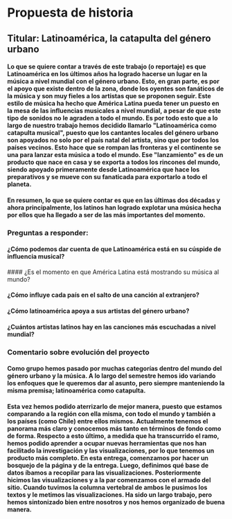# Propuesta de historia

## Titular: Latinoamérica, la catapulta del género urbano

#### Lo que se quiere contar a través de este trabajo (o reportaje) es que Latinoamérica en los últimos años ha logrado hacerse un lugar en la música a nivel mundial con el género urbano. Esto, en gran parte, es por el apoyo que existe dentro de la zona, donde los oyentes son fanáticos de la música y son muy fieles a los artistas que se proponen seguir. Este estilo de música ha hecho que América Latina pueda tener un puesto en la mesa de las influencias musicales a nivel mundial, a pesar de que este tipo de sonidos no le agraden a todo el mundo. Es por todo esto que a lo largo de nuestro trabajo hemos decidido llamarlo "Latinoamérica como catapulta musical", puesto que los cantantes locales del género urbano son apoyados no solo por el país natal del artista, sino que por todos los países vecinos. Esto hace que se rompan las fronteras y el continente se una para lanzar esta música a todo el mundo. Ese "lanzamiento" es de un producto que nace en casa y se exporta a todos los rincones del mundo, siendo apoyado primeramente desde Latinoamérica que hace los preparativos y se mueve con su fanaticada para exportarlo a todo el planeta.

#### En resumen, lo que se quiere contar es que en las últimas dos décadas y ahora principalmente, los latinos han logrado explotar una música hecha por ellos que ha llegado a ser de las más importantes del momento.

### Preguntas a responder: 

#### ¿Cómo podemos dar cuenta de que Latinoamérica está en su cúspide de influencia musical?
#### ¿Es el momento en que América Latina está mostrando su música al mundo?
#### ¿Cómo influye cada país en el salto de una canción al extranjero?
#### ¿Cómo latinoamérica apoya a sus artistas del género urbano?
#### ¿Cuántos artistas latinos hay en las canciones más escuchadas a nivel mundial?

### Comentario sobre evolución del proyecto

#### Como grupo hemos pasado por muchas categorías dentro del mundo del género urbano y la música. A lo largo del semestre hemos ido variando los enfoques que le queremos dar al asunto, pero siempre manteniendo la misma premisa; latinoamérica como catapulta.
#### Esta vez hemos podido aterrizarlo de mejor manera, puesto que estamos comparando a la región con ella misma, con todo el mundo y también a los países (como Chile) entre ellos mismos. Actualmente tenemos el panorama más claro y conocemos más tanto en términos de fondo como de forma. Respecto a esto último, a medida que ha transcurrido el ramo, hemos podido aprender a ocupar nuevas herramientas que nos han facilitado la investigación y las visualizaciones, por lo que tenemos un producto más completo. En esta entrega, comenzamos por hacer un bosquejo de la página y de la entrega. Luego, definimos qué base de datos íbamos a recopilar para las visualizaciones. Posteriormente hicimos las visualizaciones y a la par comenzamos con el armado del sitio. Cuando tuvimos la columna vertebral de ambos le pusimos los textos y le metimos las visualizaciones. Ha sido un largo trabajo, pero hemos sintonizado bien entre nosotros y nos hemos organizado de buena manera.
